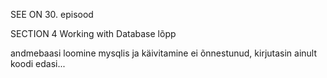 SEE ON 30. episood

SECTION 4 Working with Database lõpp

andmebaasi loomine mysqlis ja käivitamine ei õnnestunud, kirjutasin ainult koodi edasi...
